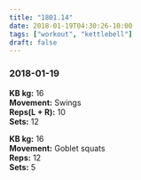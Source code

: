 ```yaml
---
title: "1801.14"
date: 2018-01-19T04:30:26-10:00
tags: ["workout", "kettlebell"]
draft: false
---
```


### 2018-01-19

**KB kg:** 16  
**Movement:** Swings  
**Reps(L + R):** 10  
**Sets:** 12  

**KB kg:** 16  
**Movement:** Goblet squats  
**Reps:** 12  
**Sets:** 5  
